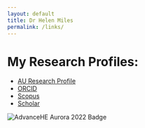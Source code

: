 ```yaml
---
layout: default
title: Dr Helen Miles
permalink: /links/
---
```


# My Research Profiles:
- [AU Research Profile](https://pure.aber.ac.uk/portal/en/persons/helen-miles(7b18b132-9dc9-4f58-83cb-271020a0418f).html)
- [ORCID](https://orcid.org/0000-0003-4063-6479)
- [Scopus](https://www.scopus.com/authid/detail.uri?authorId=54893533400)
- [Scholar](https://scholar.google.co.uk/citations?user=OWuu1f0AAAAJ&hl=en)

![AdvanceHE Aurora 2022 Badge](https://eu.api.accredible.com/v1/frontend/credential_website_embed_image/badge/2405088)

